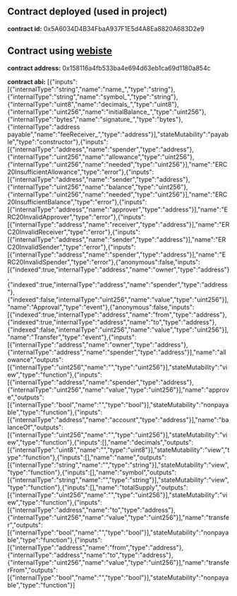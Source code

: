 ## Contract deployed (used in project)
**contract id:** 0x5A6034D4B34FbaA937F1E5d4A8Ea8820A683D2e9


## Contract using [webiste](https://www.smartcontracts.tools/token-generator/create/ethereum/)

**contract address:** 0x158116a4fb533ba4e694d63eb1ca69d1180a854c

**contract abi:** [{"inputs":[{"internalType":"string","name":"name_","type":"string"},{"internalType":"string","name":"symbol_","type":"string"},{"internalType":"uint8","name":"decimals_","type":"uint8"},{"internalType":"uint256","name":"initialBalance_","type":"uint256"},{"internalType":"bytes","name":"signature_","type":"bytes"},{"internalType":"address payable","name":"feeReceiver_","type":"address"}],"stateMutability":"payable","type":"constructor"},{"inputs":[{"internalType":"address","name":"spender","type":"address"},{"internalType":"uint256","name":"allowance","type":"uint256"},{"internalType":"uint256","name":"needed","type":"uint256"}],"name":"ERC20InsufficientAllowance","type":"error"},{"inputs":[{"internalType":"address","name":"sender","type":"address"},{"internalType":"uint256","name":"balance","type":"uint256"},{"internalType":"uint256","name":"needed","type":"uint256"}],"name":"ERC20InsufficientBalance","type":"error"},{"inputs":[{"internalType":"address","name":"approver","type":"address"}],"name":"ERC20InvalidApprover","type":"error"},{"inputs":[{"internalType":"address","name":"receiver","type":"address"}],"name":"ERC20InvalidReceiver","type":"error"},{"inputs":[{"internalType":"address","name":"sender","type":"address"}],"name":"ERC20InvalidSender","type":"error"},{"inputs":[{"internalType":"address","name":"spender","type":"address"}],"name":"ERC20InvalidSpender","type":"error"},{"anonymous":false,"inputs":[{"indexed":true,"internalType":"address","name":"owner","type":"address"},{"indexed":true,"internalType":"address","name":"spender","type":"address"},{"indexed":false,"internalType":"uint256","name":"value","type":"uint256"}],"name":"Approval","type":"event"},{"anonymous":false,"inputs":[{"indexed":true,"internalType":"address","name":"from","type":"address"},{"indexed":true,"internalType":"address","name":"to","type":"address"},{"indexed":false,"internalType":"uint256","name":"value","type":"uint256"}],"name":"Transfer","type":"event"},{"inputs":[{"internalType":"address","name":"owner","type":"address"},{"internalType":"address","name":"spender","type":"address"}],"name":"allowance","outputs":[{"internalType":"uint256","name":"","type":"uint256"}],"stateMutability":"view","type":"function"},{"inputs":[{"internalType":"address","name":"spender","type":"address"},{"internalType":"uint256","name":"value","type":"uint256"}],"name":"approve","outputs":[{"internalType":"bool","name":"","type":"bool"}],"stateMutability":"nonpayable","type":"function"},{"inputs":[{"internalType":"address","name":"account","type":"address"}],"name":"balanceOf","outputs":[{"internalType":"uint256","name":"","type":"uint256"}],"stateMutability":"view","type":"function"},{"inputs":[],"name":"decimals","outputs":[{"internalType":"uint8","name":"","type":"uint8"}],"stateMutability":"view","type":"function"},{"inputs":[],"name":"name","outputs":[{"internalType":"string","name":"","type":"string"}],"stateMutability":"view","type":"function"},{"inputs":[],"name":"symbol","outputs":[{"internalType":"string","name":"","type":"string"}],"stateMutability":"view","type":"function"},{"inputs":[],"name":"totalSupply","outputs":[{"internalType":"uint256","name":"","type":"uint256"}],"stateMutability":"view","type":"function"},{"inputs":[{"internalType":"address","name":"to","type":"address"},{"internalType":"uint256","name":"value","type":"uint256"}],"name":"transfer","outputs":[{"internalType":"bool","name":"","type":"bool"}],"stateMutability":"nonpayable","type":"function"},{"inputs":[{"internalType":"address","name":"from","type":"address"},{"internalType":"address","name":"to","type":"address"},{"internalType":"uint256","name":"value","type":"uint256"}],"name":"transferFrom","outputs":[{"internalType":"bool","name":"","type":"bool"}],"stateMutability":"nonpayable","type":"function"}]


